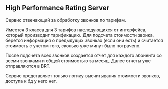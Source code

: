 ## High Performance Rating Server

Сервис отвечающий за обработку звонков по тарифам.

Имеется 3 класса для 3 тарифов наследующихся от интерфейса, который производит тарификацию.
Для подсчета стоимости звонка, берется информация о предыдущих звонках (если они есть) и считается стоимость с учетом того, сколько уже минут было потрачено.

После подсчета всех звонков создается отчет для каждого абонента со всеми звонками и общей стоимостью за месяц.
Далее отчеты уже отправляются в BRT.

Сервис представляет только логику высчитывания стоимости звонков, доступа к бд у него нет.
